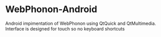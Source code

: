 # WebPhonon-Android
Android impimentation of WebPhonon using QtQuick and QtMultimedia. Interface is designed for touch so no keyboard shortcuts
